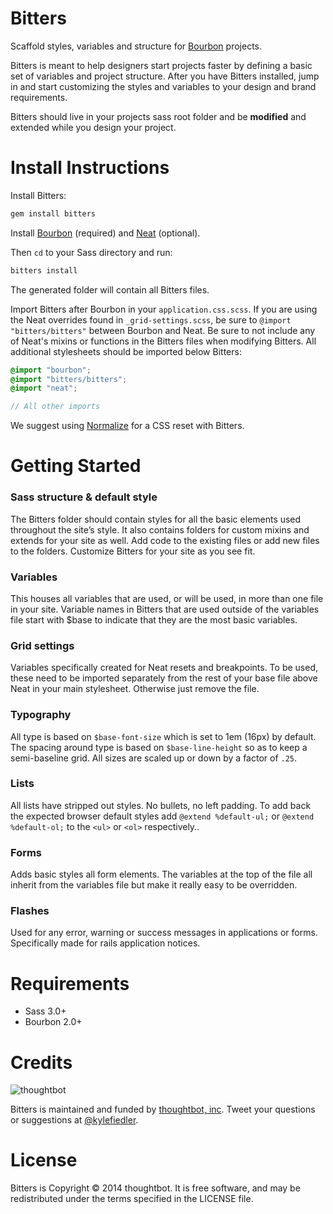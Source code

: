 Bitters
===
Scaffold styles, variables and structure for [Bourbon](http://bourbon.io) projects.

Bitters is meant to help designers start projects faster by defining a basic set of variables and project structure. After you have Bitters installed, jump in and start customizing the styles and variables to your design and brand requirements.

Bitters should live in your projects sass root folder and be **modified** and extended while you design your project.

Install Instructions
===
Install Bitters:

```bash
gem install bitters
```

Install [Bourbon](https://github.com/thoughtbot/bourbon#install-for-rails-31) (required) and [Neat](https://github.com/thoughtbot/neat#install-instructions) (optional).

Then `cd` to your Sass directory and run:

```bash
bitters install
```

The generated folder will contain all Bitters files.

Import Bitters after Bourbon in your `application.css.scss`. If you are using the Neat overrides found in `_grid-settings.scss`, be sure to `@import "bitters/bitters"` between Bourbon and Neat. Be sure to not include any of Neat's mixins or functions in the Bitters files when modifying Bitters. All additional stylesheets should be imported below Bitters:

```scss
@import "bourbon";
@import "bitters/bitters";
@import "neat";

// All other imports
```


We suggest using [Normalize](http://necolas.github.io/normalize.css/) for a CSS reset with Bitters.


Getting Started
===

### Sass structure & default style
The Bitters folder should contain styles for all the basic elements used throughout the site’s style. It also contains folders for custom mixins and extends for your site as well. Add code to the existing files or add new files to the folders. Customize Bitters for your site as you see fit.

### Variables
This houses all variables that are used, or will be used, in more than one file in your site. Variable names in Bitters that are used outside of the variables file start with $base to indicate that they are the most basic variables.

### Grid settings
Variables specifically created for Neat resets and breakpoints. To be used, these need to be imported separately from the rest of your base file above Neat in your main stylesheet. Otherwise just remove the file.

### Typography
All type is based on `$base-font-size` which is set to 1em (16px) by default. The spacing around type is based on `$base-line-height` so as to keep a semi-baseline grid. All sizes are scaled up or down by a factor of `.25`.

### Lists
All lists have stripped out styles. No bullets, no left padding. To add back the expected browser default styles add `@extend %default-ul;` or `@extend %default-ol;` to the `<ul>` or `<ol>` respectively..

### Forms
Adds basic styles all form elements. The variables at the top of the file all inherit from the variables file but make it really easy to be overridden.

### Flashes
Used for any error, warning or success messages in applications or forms. Specifically made for rails application notices.

Requirements
===
- Sass 3.0+
- Bourbon 2.0+

Credits
===

![thoughtbot](http://thoughtbot.com/images/tm/logo.png)

Bitters is maintained and funded by [thoughtbot, inc](http://thoughtbot.com/community). Tweet your questions or suggestions at [@kylefiedler](https://twitter.com/kylefiedler).

License
===

Bitters is Copyright © 2014 thoughtbot. It is free software, and may be redistributed under the terms specified in the LICENSE file.
